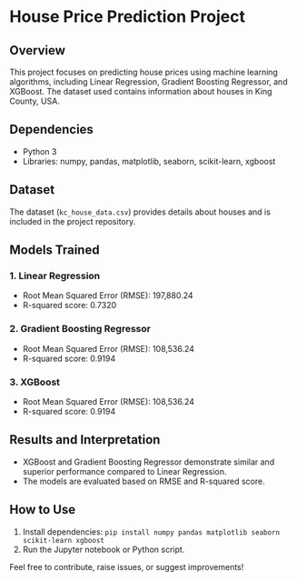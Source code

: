 # House Price Prediction Project

## Overview
This project focuses on predicting house prices using machine learning algorithms, including Linear Regression, Gradient Boosting Regressor, and XGBoost. The dataset used contains information about houses in King County, USA.

## Dependencies
- Python 3
- Libraries: numpy, pandas, matplotlib, seaborn, scikit-learn, xgboost

## Dataset
The dataset (`kc_house_data.csv`) provides details about houses and is included in the project repository.

## Models Trained
### 1. Linear Regression
- Root Mean Squared Error (RMSE): 197,880.24
- R-squared score: 0.7320

### 2. Gradient Boosting Regressor
- Root Mean Squared Error (RMSE): 108,536.24
- R-squared score: 0.9194

### 3. XGBoost
- Root Mean Squared Error (RMSE): 108,536.24
- R-squared score: 0.9194

## Results and Interpretation
- XGBoost and Gradient Boosting Regressor demonstrate similar and superior performance compared to Linear Regression.
- The models are evaluated based on RMSE and R-squared score.

## How to Use
1. Install dependencies: `pip install numpy pandas matplotlib seaborn scikit-learn xgboost`
2. Run the Jupyter notebook or Python script.

Feel free to contribute, raise issues, or suggest improvements!
